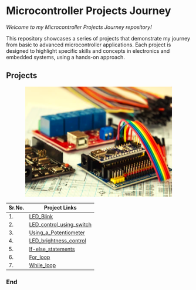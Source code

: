 # Microcontroller Projects Journey

*Welcome to my Microcontroller Projects Journey repository!*

This repository showcases a series of projects that demonstrate my journey from basic to advanced microcontroller applications. 
Each project is designed to highlight specific skills and concepts in electronics and embedded systems, using a hands-on approach.


## Projects

<div align="center">
<img width = "400" height="300" src="./rdocs/Cover.jpg">

| Sr.No.| Project Links |
|-------|---------------|
| 1.    | [LED_Blink](./Basic/LED_Blink/LED_Blink.md) |
| 2.    | [LED_control_using_switch](./Basic/LED_control_using_switch/LED_control_using_switch.md) |
| 3.    | [Using_a_Potentiometer](./Basic/Using_a_Potentiometer/Using_a_Potentiometer.md) |
| 4.    | [LED_brightness_control](./Basic/LED_brightness_control/LED_brightness_control.md) |
| 5.    | [If-else_statements](./Intermediate/If-else_statements/If-else_statements.md) |
| 6.    | [For_loop](./Intermediate/For_loop/For_loop.md) |
| 7.    | [While_loop](./Intermediate/While_loop/While_loop.md) | 
</div>

### End
